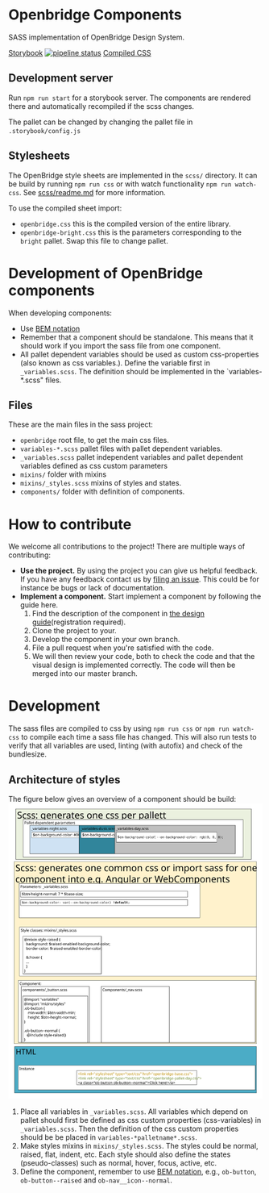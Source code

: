 # Openbridge Components

SASS implementation of OpenBridge Design System.  

[Storybook](https://openbridge.gitlab.io/openbridge-components/storybook)
[![pipeline status](https://gitlab.com/openbridge/openbridge-components/badges/master/pipeline.svg)](https://gitlab.com/openbridge/openbridge-components/commits/master)
[Compiled CSS](https://gitlab.com/openbridge/openbridge-components/-/jobs/artifacts/master/browse/dist/css?job=build)
## Development server

Run `npm run start` for a storybook server. The components are rendered there and automatically recompiled if the scss changes.

The pallet can be changed by changing the pallet file in `.storybook/config.js`

## Stylesheets
The OpenBridge style sheets are implemented in the `scss/` directory. It can be build by running `npm run css` or with watch functionality `npm run watch-css`.
See [scss/readme.md](scss/readme.md) for more information.

To use the compiled sheet import:
- `openbridge.css` this is the compiled version of the entire library.
- `openbridge-bright.css` this is the parameters corresponding to the `bright` pallet. Swap this file to change pallet.

# Development of OpenBridge components
When developing components:
- Use [BEM notation](http://getbem.com/introduction/)
- Remember that a component should be standalone. This means that it should work if you import the sass file from one component.
- All pallet dependent variables should be used as custom css-properties (also known as css variables.). 
    Define the variable first in `_variables.scss`. The definition should be implemented in the `variables-*.scss" files.

## Files
These are the main files in the sass project:
- `openbridge` root file, to get the main css files.
- `variables-*.scss` pallet files with pallet dependent variables.
- `_variables.scss` pallet independent variables and pallet dependent variables defined as css custom parameters
- `mixins/` folder with mixins
- `mixins/_styles.scss` mixins of styles and states.
- `components/` folder with definition of components.

# How to contribute
We welcome all contributions to the project! There are multiple ways of contributing:

- **Use the project.** By using the project you can give us helpful feedback. 
If you have any feedback contact us by [filing an issue](https://gitlab.com/openbridge/openbridge-components/-/issues/new).
This could be for instance be bugs or lack of documentation.
- **Implement a component.** Start implement a component by following the guide here. 
   1. Find the description of the component in [the design guide](https://openbridge-ds.webflow.io/)(registration required).
   2. Clone the project to your.
   3. Develop the component in your own branch.
   4. File a pull request when you're satisfied with the code.
   5. We will then review your code, both to check the code and that the visual design is implemented correctly.
        The code will then be merged into our master branch.
 

# Development
The sass files are compiled to css by using `npm run css` or `npm run watch-css` to compile each time a sass file has changed.
This will also run tests to verify that all variables are used, linting (with autofix) and check of the bundlesize.

## Architecture of styles
The figure below gives an overview of a component should be build:
![Architecture of style](./doc/OpenBridgeSass.svg)
1. Place all variables in `_variables.scss`. 
    All variables which depend on pallet should first be defined as css custom properties (css-variables) in `_variables.scss`.
    Then the definition of the css custom properties should be be placed in `variables-*palletname*.scss`.
2. Make styles mixins in `mixins/_styles.scss`. The styles could be normal, raised, flat, indent, etc. Each style should also define the states (pseudo-classes) such as normal, hover, focus, active, etc.
3. Define the component, remember to use [BEM notation](http://getbem.com/introduction/), 
    e.g., `ob-button`, `ob-button--raised` and `ob-nav__icon--normal`.
